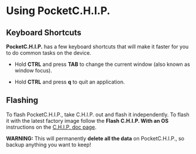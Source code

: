 # Using PocketC.H.I.P.

## Keyboard Shortcuts

**PocketC.H.I.P.** has a few keyboard shortcuts that will make it faster for you to do common tasks on the device.

* Hold **CTRL** and press **TAB** to change the current window (also known as window focus). 

* Hold **CTRL** and press **q** to quit an application.

## Flashing

To flash  PocketC.H.I.P., take C.H.I.P. out and flash it independently. To flash it with the latest factory image follow the **Flash C.H.I.P. With an OS** instructions on the [C.H.I.P. doc page](https://docs.getchip.com/chip.html#flash-chip-with-an-os). 

**WARNING:**  This will permanently **delete all the data** on PocketC.H.I.P., so backup anything you want to keep!

